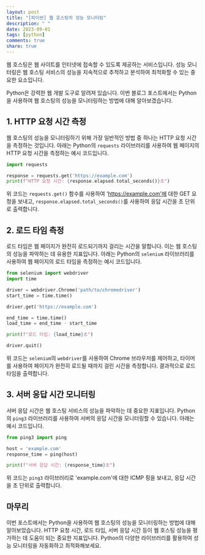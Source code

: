 ```yaml
---
layout: post
title: "[파이썬] 웹 호스팅의 성능 모니터링"
description: " "
date: 2023-09-01
tags: [python]
comments: true
share: true
---
```


웹 호스팅은 웹 사이트를 인터넷에 접속할 수 있도록 제공하는 서비스입니다. 성능 모니터링은 웹 호스팅 서비스의 성능을 지속적으로 추적하고 분석하여 최적화할 수 있는 중요한 요소입니다.

Python은 강력한 웹 개발 도구로 알려져 있습니다. 이번 블로그 포스트에서는 Python을 사용하여 웹 호스팅의 성능을 모니터링하는 방법에 대해 알아보겠습니다.

## 1. HTTP 요청 시간 측정

웹 호스팅의 성능을 모니터링하기 위해 가장 일반적인 방법 중 하나는 HTTP 요청 시간을 측정하는 것입니다. 아래는 Python의 `requests` 라이브러리를 사용하여 웹 페이지의 HTTP 요청 시간을 측정하는 예시 코드입니다.

```python
import requests

response = requests.get('https://example.com')
print(f"HTTP 요청 시간: {response.elapsed.total_seconds()}초")
```

위 코드는 `requests.get()` 함수를 사용하여 'https://example.com'에 대한 GET 요청을 보내고, `response.elapsed.total_seconds()`를 사용하여 응답 시간을 초 단위로 출력합니다.

## 2. 로드 타임 측정

로드 타임은 웹 페이지가 완전히 로드되기까지 걸리는 시간을 말합니다. 이는 웹 호스팅의 성능을 파악하는 데 유용한 지표입니다. 아래는 Python의 `selenium` 라이브러리를 사용하여 웹 페이지의 로드 타임을 측정하는 예시 코드입니다.

```python
from selenium import webdriver
import time

driver = webdriver.Chrome('path/to/chromedriver')
start_time = time.time()

driver.get('https://example.com')

end_time = time.time()
load_time = end_time - start_time

print(f"로드 타임: {load_time}초")

driver.quit()
```

위 코드는 `selenium`의 `webdriver`를 사용하여 Chrome 브라우저를 제어하고, 타이머를 사용하여 페이지가 완전히 로드될 때까지 걸린 시간을 측정합니다. 결과적으로 로드 타임을 출력합니다.

## 3. 서버 응답 시간 모니터링

서버 응답 시간은 웹 호스팅 서비스의 성능을 파악하는 데 중요한 지표입니다. Python의 `ping3` 라이브러리를 사용하여 서버의 응답 시간을 모니터링할 수 있습니다. 아래는 예시 코드입니다.

```python
from ping3 import ping

host = 'example.com'
response_time = ping(host)

print(f"서버 응답 시간: {response_time}초")
```

위 코드는 `ping3` 라이브러리로 'example.com'에 대한 ICMP 핑을 보내고, 응답 시간을 초 단위로 출력합니다.

## 마무리

이번 포스트에서는 Python을 사용하여 웹 호스팅의 성능을 모니터링하는 방법에 대해 알아보았습니다. HTTP 요청 시간, 로드 타임, 서버 응답 시간 등이 웹 호스팅 성능을 평가하는 데 도움이 되는 중요한 지표입니다. Python의 다양한 라이브러리를 활용하여 성능 모니터링을 자동화하고 최적화해보세요.